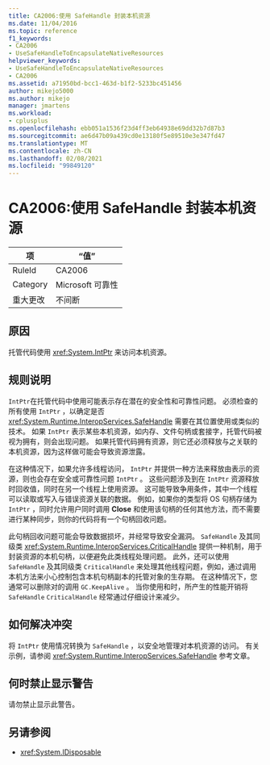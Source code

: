 ```yaml
---
title: CA2006:使用 SafeHandle 封装本机资源
ms.date: 11/04/2016
ms.topic: reference
f1_keywords:
- CA2006
- UseSafeHandleToEncapsulateNativeResources
helpviewer_keywords:
- UseSafeHandleToEncapsulateNativeResources
- CA2006
ms.assetid: a71950bd-bcc1-463d-b1f2-5233bc451456
author: mikejo5000
ms.author: mikejo
manager: jmartens
ms.workload:
- cplusplus
ms.openlocfilehash: ebb051a1536f23d4ff3eb64938e69dd32b7d87b3
ms.sourcegitcommit: ae6d47b09a439cd0e13180f5e89510e3e347fd47
ms.translationtype: MT
ms.contentlocale: zh-CN
ms.lasthandoff: 02/08/2021
ms.locfileid: "99849120"
---
```

# <a name="ca2006-use-safehandle-to-encapsulate-native-resources"></a>CA2006:使用 SafeHandle 封装本机资源

|项|“值”|
|-|-|
|RuleId|CA2006|
|Category|Microsoft 可靠性|
|重大更改|不间断|

## <a name="cause"></a>原因

托管代码使用 <xref:System.IntPtr> 来访问本机资源。

## <a name="rule-description"></a>规则说明

`IntPtr`在托管代码中使用可能表示存在潜在的安全性和可靠性问题。 必须检查的所有使用 `IntPtr` ，以确定是否 <xref:System.Runtime.InteropServices.SafeHandle> 需要在其位置使用或类似的技术。 如果 `IntPtr` 表示某些本机资源，如内存、文件句柄或套接字，托管代码被视为拥有，则会出现问题。 如果托管代码拥有资源，则它还必须释放与之关联的本机资源，因为这样做可能会导致资源泄露。

在这种情况下，如果允许多线程访问， `IntPtr` 并提供一种方法来释放由表示的资源，则也会存在安全或可靠性问题 `IntPtr` 。 这些问题涉及到在 `IntPtr` 资源释放时回收值，同时在另一个线程上使用资源。 这可能导致争用条件，其中一个线程可以读取或写入与错误资源关联的数据。 例如，如果你的类型将 OS 句柄存储为 `IntPtr` ，同时允许用户同时调用 **Close** 和使用该句柄的任何其他方法，而不需要进行某种同步，则你的代码将有一个句柄回收问题。

此句柄回收问题可能会导致数据损坏，并经常导致安全漏洞。 `SafeHandle` 及其同级类 <xref:System.Runtime.InteropServices.CriticalHandle> 提供一种机制，用于封装资源的本机句柄，以便避免此类线程处理问题。 此外，还可以使用 `SafeHandle` 及其同级类 `CriticalHandle` 来处理其他线程问题，例如，通过调用本机方法来小心控制包含本机句柄副本的托管对象的生存期。 在这种情况下，您通常可以删除对的调用 `GC.KeepAlive` 。 当你使用和时，所产生的性能开销将 `SafeHandle` `CriticalHandle` 经常通过仔细设计来减少。

## <a name="how-to-fix-violations"></a>如何解决冲突

将 `IntPtr` 使用情况转换为 `SafeHandle` ，以安全地管理对本机资源的访问。 有关示例，请参阅 <xref:System.Runtime.InteropServices.SafeHandle> 参考文章。

## <a name="when-to-suppress-warnings"></a>何时禁止显示警告

请勿禁止显示此警告。

## <a name="see-also"></a>另请参阅

- <xref:System.IDisposable>

